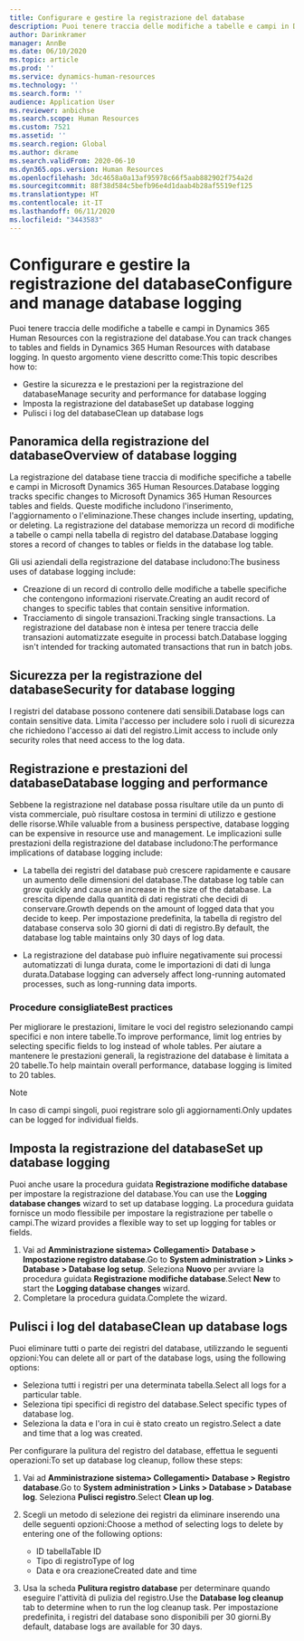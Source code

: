 ```yaml
---
title: Configurare e gestire la registrazione del database
description: Puoi tenere traccia delle modifiche a tabelle e campi in Dynamics 365 Human Resources con la registrazione del database.
author: Darinkramer
manager: AnnBe
ms.date: 06/10/2020
ms.topic: article
ms.prod: ''
ms.service: dynamics-human-resources
ms.technology: ''
ms.search.form: ''
audience: Application User
ms.reviewer: anbichse
ms.search.scope: Human Resources
ms.custom: 7521
ms.assetid: ''
ms.search.region: Global
ms.author: dkrame
ms.search.validFrom: 2020-06-10
ms.dyn365.ops.version: Human Resources
ms.openlocfilehash: 3dc4658a0a13af95978c66f5aab882902f754a2d
ms.sourcegitcommit: 88f38d584c5befb96e4d1daab4b28af5519ef125
ms.translationtype: HT
ms.contentlocale: it-IT
ms.lasthandoff: 06/11/2020
ms.locfileid: "3443583"
---
```

# <a name="configure-and-manage-database-logging"></a><span data-ttu-id="92f2b-103">Configurare e gestire la registrazione del database</span><span class="sxs-lookup"><span data-stu-id="92f2b-103">Configure and manage database logging</span></span>

<span data-ttu-id="92f2b-104">Puoi tenere traccia delle modifiche a tabelle e campi in Dynamics 365 Human Resources con la registrazione del database.</span><span class="sxs-lookup"><span data-stu-id="92f2b-104">You can track changes to tables and fields in Dynamics 365 Human Resources with database logging.</span></span> <span data-ttu-id="92f2b-105">In questo argomento viene descritto come:</span><span class="sxs-lookup"><span data-stu-id="92f2b-105">This topic describes how to:</span></span>

- <span data-ttu-id="92f2b-106">Gestire la sicurezza e le prestazioni per la registrazione del database</span><span class="sxs-lookup"><span data-stu-id="92f2b-106">Manage security and performance for database logging</span></span>
- <span data-ttu-id="92f2b-107">Imposta la registrazione del database</span><span class="sxs-lookup"><span data-stu-id="92f2b-107">Set up database logging</span></span>
- <span data-ttu-id="92f2b-108">Pulisci i log del database</span><span class="sxs-lookup"><span data-stu-id="92f2b-108">Clean up database logs</span></span>

## <a name="overview-of-database-logging"></a><span data-ttu-id="92f2b-109">Panoramica della registrazione del database</span><span class="sxs-lookup"><span data-stu-id="92f2b-109">Overview of database logging</span></span>

<span data-ttu-id="92f2b-110">La registrazione del database tiene traccia di modifiche specifiche a tabelle e campi in Microsoft Dynamics 365 Human Resources.</span><span class="sxs-lookup"><span data-stu-id="92f2b-110">Database logging tracks specific changes to Microsoft Dynamics 365 Human Resources tables and fields.</span></span> <span data-ttu-id="92f2b-111">Queste modifiche includono l'inserimento, l'aggiornamento o l'eliminazione.</span><span class="sxs-lookup"><span data-stu-id="92f2b-111">These changes include inserting, updating, or deleting.</span></span> <span data-ttu-id="92f2b-112">La registrazione del database memorizza un record di modifiche a tabelle o campi nella tabella di registro del database.</span><span class="sxs-lookup"><span data-stu-id="92f2b-112">Database logging stores a record of changes to tables or fields in the database log table.</span></span>

<span data-ttu-id="92f2b-113">Gli usi aziendali della registrazione del database includono:</span><span class="sxs-lookup"><span data-stu-id="92f2b-113">The business uses of database logging include:</span></span>

- <span data-ttu-id="92f2b-114">Creazione di un record di controllo delle modifiche a tabelle specifiche che contengono informazioni riservate.</span><span class="sxs-lookup"><span data-stu-id="92f2b-114">Creating an audit record of changes to specific tables that contain sensitive information.</span></span>
- <span data-ttu-id="92f2b-115">Tracciamento di singole transazioni.</span><span class="sxs-lookup"><span data-stu-id="92f2b-115">Tracking single transactions.</span></span> <span data-ttu-id="92f2b-116">La registrazione del database non è intesa per tenere traccia delle transazioni automatizzate eseguite in processi batch.</span><span class="sxs-lookup"><span data-stu-id="92f2b-116">Database logging isn't intended for tracking automated transactions that run in batch jobs.</span></span>

## <a name="security-for-database-logging"></a><span data-ttu-id="92f2b-117">Sicurezza per la registrazione del database</span><span class="sxs-lookup"><span data-stu-id="92f2b-117">Security for database logging</span></span>

<span data-ttu-id="92f2b-118">I registri del database possono contenere dati sensibili.</span><span class="sxs-lookup"><span data-stu-id="92f2b-118">Database logs can contain sensitive data.</span></span> <span data-ttu-id="92f2b-119">Limita l'accesso per includere solo i ruoli di sicurezza che richiedono l'accesso ai dati del registro.</span><span class="sxs-lookup"><span data-stu-id="92f2b-119">Limit access to include only security roles that need access to the log data.</span></span>

## <a name="database-logging-and-performance"></a><span data-ttu-id="92f2b-120">Registrazione e prestazioni del database</span><span class="sxs-lookup"><span data-stu-id="92f2b-120">Database logging and performance</span></span>

<span data-ttu-id="92f2b-121">Sebbene la registrazione nel database possa risultare utile da un punto di vista commerciale, può risultare costosa in termini di utilizzo e gestione delle risorse.</span><span class="sxs-lookup"><span data-stu-id="92f2b-121">While valuable from a business perspective, database logging can be expensive in resource use and management.</span></span> <span data-ttu-id="92f2b-122">Le implicazioni sulle prestazioni della registrazione del database includono:</span><span class="sxs-lookup"><span data-stu-id="92f2b-122">The performance implications of database logging include:</span></span>

- <span data-ttu-id="92f2b-123">La tabella dei registri del database può crescere rapidamente e causare un aumento delle dimensioni del database.</span><span class="sxs-lookup"><span data-stu-id="92f2b-123">The database log table can grow quickly and cause an increase in the size of the database.</span></span> <span data-ttu-id="92f2b-124">La crescita dipende dalla quantità di dati registrati che decidi di conservare.</span><span class="sxs-lookup"><span data-stu-id="92f2b-124">Growth depends on the amount of logged data that you decide to keep.</span></span> <span data-ttu-id="92f2b-125">Per impostazione predefinita, la tabella di registro del database conserva solo 30 giorni di dati di registro.</span><span class="sxs-lookup"><span data-stu-id="92f2b-125">By default, the database log table maintains only 30 days of log data.</span></span> 

- <span data-ttu-id="92f2b-126">La registrazione del database può influire negativamente sui processi automatizzati di lunga durata, come le importazioni di dati di lunga durata.</span><span class="sxs-lookup"><span data-stu-id="92f2b-126">Database logging can adversely affect long-running automated processes, such as long-running data imports.</span></span>

### <a name="best-practices"></a><span data-ttu-id="92f2b-127">Procedure consigliate</span><span class="sxs-lookup"><span data-stu-id="92f2b-127">Best practices</span></span>

<span data-ttu-id="92f2b-128">Per migliorare le prestazioni, limitare le voci del registro selezionando campi specifici e non intere tabelle.</span><span class="sxs-lookup"><span data-stu-id="92f2b-128">To improve performance, limit log entries by selecting specific fields to log instead of whole tables.</span></span> <span data-ttu-id="92f2b-129">Per aiutare a mantenere le prestazioni generali, la registrazione del database è limitata a 20 tabelle.</span><span class="sxs-lookup"><span data-stu-id="92f2b-129">To help maintain overall performance, database logging is limited to 20 tables.</span></span>

> [!NOTE]
> <span data-ttu-id="92f2b-130">In caso di campi singoli, puoi registrare solo gli aggiornamenti.</span><span class="sxs-lookup"><span data-stu-id="92f2b-130">Only updates can be logged for individual fields.</span></span>

## <a name="set-up-database-logging"></a><span data-ttu-id="92f2b-131">Imposta la registrazione del database</span><span class="sxs-lookup"><span data-stu-id="92f2b-131">Set up database logging</span></span>

<span data-ttu-id="92f2b-132">Puoi anche usare la procedura guidata **Registrazione modifiche database** per impostare la registrazione del database.</span><span class="sxs-lookup"><span data-stu-id="92f2b-132">You can use the **Logging database changes** wizard to set up database logging.</span></span> <span data-ttu-id="92f2b-133">La procedura guidata fornisce un modo flessibile per impostare la registrazione per tabelle o campi.</span><span class="sxs-lookup"><span data-stu-id="92f2b-133">The wizard provides a flexible way to set up logging for tables or fields.</span></span>

1. <span data-ttu-id="92f2b-134">Vai ad **Amministrazione sistema> Collegamenti> Database > Impostazione registro database**.</span><span class="sxs-lookup"><span data-stu-id="92f2b-134">Go to **System administration > Links > Database > Database log setup**.</span></span> <span data-ttu-id="92f2b-135">Seleziona **Nuovo** per avviare la procedura guidata **Registrazione modifiche database**.</span><span class="sxs-lookup"><span data-stu-id="92f2b-135">Select **New** to start the **Logging database changes** wizard.</span></span>
2. <span data-ttu-id="92f2b-136">Completare la procedura guidata.</span><span class="sxs-lookup"><span data-stu-id="92f2b-136">Complete the wizard.</span></span>

## <a name="clean-up-database-logs"></a><span data-ttu-id="92f2b-137">Pulisci i log del database</span><span class="sxs-lookup"><span data-stu-id="92f2b-137">Clean up database logs</span></span>

<span data-ttu-id="92f2b-138">Puoi eliminare tutti o parte dei registri del database, utilizzando le seguenti opzioni:</span><span class="sxs-lookup"><span data-stu-id="92f2b-138">You can delete all or part of the database logs, using the following options:</span></span>

- <span data-ttu-id="92f2b-139">Seleziona tutti i registri per una determinata tabella.</span><span class="sxs-lookup"><span data-stu-id="92f2b-139">Select all logs for a particular table.</span></span>
- <span data-ttu-id="92f2b-140">Seleziona tipi specifici di registro del database.</span><span class="sxs-lookup"><span data-stu-id="92f2b-140">Select specific types of database log.</span></span>
- <span data-ttu-id="92f2b-141">Seleziona la data e l'ora in cui è stato creato un registro.</span><span class="sxs-lookup"><span data-stu-id="92f2b-141">Select a date and time that a log was created.</span></span>

<span data-ttu-id="92f2b-142">Per configurare la pulitura del registro del database, effettua le seguenti operazioni:</span><span class="sxs-lookup"><span data-stu-id="92f2b-142">To set up database log cleanup, follow these steps:</span></span> 

1. <span data-ttu-id="92f2b-143">Vai ad **Amministrazione sistema> Collegamenti> Database > Registro database**.</span><span class="sxs-lookup"><span data-stu-id="92f2b-143">Go to **System administration > Links > Database > Database log**.</span></span> <span data-ttu-id="92f2b-144">Seleziona **Pulisci registro**.</span><span class="sxs-lookup"><span data-stu-id="92f2b-144">Select **Clean up log**.</span></span>

2. <span data-ttu-id="92f2b-145">Scegli un metodo di selezione dei registri da eliminare inserendo una delle seguenti opzioni:</span><span class="sxs-lookup"><span data-stu-id="92f2b-145">Choose a method of selecting logs to delete by entering one of the following options:</span></span>

   - <span data-ttu-id="92f2b-146">ID tabella</span><span class="sxs-lookup"><span data-stu-id="92f2b-146">Table ID</span></span>
   - <span data-ttu-id="92f2b-147">Tipo di registro</span><span class="sxs-lookup"><span data-stu-id="92f2b-147">Type of log</span></span>
   - <span data-ttu-id="92f2b-148">Data e ora creazione</span><span class="sxs-lookup"><span data-stu-id="92f2b-148">Created date and time</span></span>

3. <span data-ttu-id="92f2b-149">Usa la scheda **Pulitura registro database** per determinare quando eseguire l'attività di pulizia del registro.</span><span class="sxs-lookup"><span data-stu-id="92f2b-149">Use the **Database log cleanup** tab to determine when to run the log cleanup task.</span></span> <span data-ttu-id="92f2b-150">Per impostazione predefinita, i registri del database sono disponibili per 30 giorni.</span><span class="sxs-lookup"><span data-stu-id="92f2b-150">By default, database logs are available for 30 days.</span></span>
